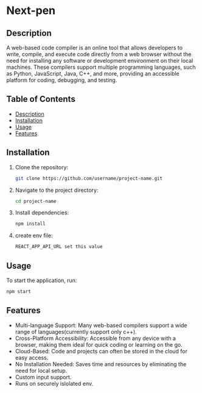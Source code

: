 # Next-pen 
## Description
A web-based code compiler is an online tool that allows developers to write, compile, and execute code directly from a web browser without the need for installing any software or development environment on their local machines. These compilers support multiple programming languages, such as Python, JavaScript, Java, C++, and more, providing an accessible platform for coding, debugging, and testing.
## Table of Contents
- [Description](#description)
- [Installation](#installation)
- [Usage](#usage)
- [Features](#features)

## Installation
1. Clone the repository:
   ```bash
   git clone https://github.com/username/project-name.git
   ```
2. Navigate to the project directory:
   ```bash
   cd project-name
   ```
3. Install dependencies:
   ```bash
   npm install
   ```
4. create env file:
   ```bash
   REACT_APP_API_URL set this value
   ```
   

## **Usage**
To start the application, run:
```bash
npm start
```

## **Features**
- Multi-language Support: Many web-based compilers support a wide range of languages(currently support only c++).
- Cross-Platform Accessibility: Accessible from any device with a browser, making them ideal for quick coding or learning on the go.
- Cloud-Based: Code and projects can often be stored in the cloud for easy access.
- No Installation Needed: Saves time and resources by eliminating the need for local setup.
- Custom input support.
- Runs on securely islolated env.



